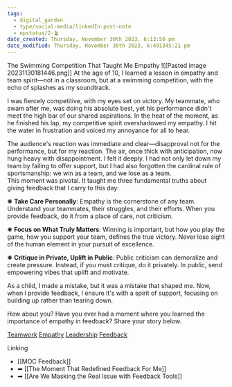 ```yaml
---
tags:
  - digital_garden
  - type/social-media/linkedIn-post-note
  - epstatus/2-🪴
date_created: Thursday, November 30th 2023, 6:13:50 pm
date_modified: Thursday, November 30th 2023, 6:491345:21 pm
---
```

 The Swimming Competition That Taught Me Empathy
![[Pasted image 20231130181446.png]]
At the age of 10, I learned a lesson in empathy and team spirit—not in a classroom, but at a swimming competition, with the echo of splashes as my soundtrack.  
  
I was fiercely competitive, with my eyes set on victory. My teammate, who swam after me, was doing his absolute best, yet his performance didn't meet the high bar of our shared aspirations. In the heat of the moment, as he finished his lap, my competitive spirit overshadowed my empathy. I hit the water in frustration and voiced my annoyance for all to hear.  
  
The audience's reaction was immediate and clear—disapproval not for the performance, but for my reaction. The air, once thick with anticipation, now hung heavy with disappointment. I felt it deeply. I had not only let down my team by failing to offer support, but I had also forgotten the cardinal rule of sportsmanship: we win as a team, and we lose as a team.  
This moment was pivotal. It taught me three fundamental truths about giving feedback that I carry to this day:  
  
✺ **Take Care Personally**: Empathy is the cornerstone of any team. Understand your teammates, their struggles, and their efforts. When you provide feedback, do it from a place of care, not criticism.  
  
✺ **Focus on What Truly Matters**: Winning is important, but how you play the game, how you support your team, defines the true victory. Never lose sight of the human element in your pursuit of excellence.  
  
✺ **Critique in Private, Uplift in Public**: Public criticism can demoralize and create pressure. Instead, if you must critique, do it privately. In public, send empowering vibes that uplift and motivate.  
  
As a child, I made a mistake, but it was a mistake that shaped me. Now, when I provide feedback, I ensure it's with a spirit of support, focusing on building up rather than tearing down.  
  
How about you? Have you ever had a moment where you learned the importance of empathy in feedback? Share your story below.  
  
[Teamwork](https://www.linkedin.com/feed/hashtag/?keywords=teamwork&highlightedUpdateUrns=urn%3Ali%3Aactivity%3A7133861404234653696) [Empathy](https://www.linkedin.com/feed/hashtag/?keywords=empathy&highlightedUpdateUrns=urn%3Ali%3Aactivity%3A7133861404234653696) [Leadership](https://www.linkedin.com/feed/hashtag/?keywords=leadership&highlightedUpdateUrns=urn%3Ali%3Aactivity%3A7133861404234653696) [Feedback](https://www.linkedin.com/feed/hashtag/?keywords=feedback&highlightedUpdateUrns=urn%3Ali%3Aactivity%3A7133861404234653696)

 Linking
+ [[MOC Feedback]]
+ ⬅ [[The Moment That Redefined Feedback For Me]]
+ ➡ [[Are We Masking the Real Issue with Feedback Tools]]